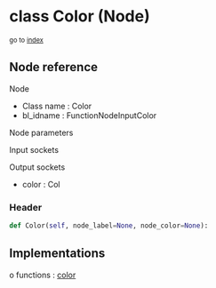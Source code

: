# class Color (Node)

<sub>go to [index](/docs/index.md)</sub>

## Node reference

Node
 - Class name : Color
 - bl_idname : FunctionNodeInputColor

Node parameters

Input sockets

Output sockets
 - color : Col

### Header

``` python
def Color(self, node_label=None, node_color=None):
```

## Implementations

o functions : [color](#color)

